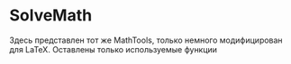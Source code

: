 # SolveMath
Здесь представлен тот же MathTools, только немного модифицирован для LaTeX. Оставлены только используемые функции